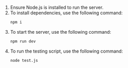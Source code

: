 1. Ensure Node.js is installed to run the server.
2. To install dependencies, use the following command:
    ```sh
    npm i
    ```
3. To start the server, use the following command:
    ```sh
    npm run dev
    ```
4. To run the testing script, use the following command:
    ```sh
    node test.js
    ```
